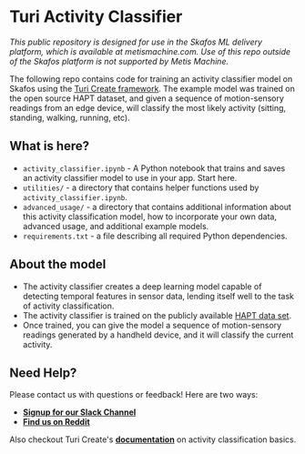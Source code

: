 # Turi Activity Classifier

_This public repository is designed for use in the Skafos ML delivery platform, which is available at metismachine.com. Use of this repo outside of the Skafos platform is not supported by Metis Machine._

The following repo contains code for training an activity classifier model on Skafos using the [Turi Create framework](https://apple.github.io/turicreate/docs/userguide/activity_classifier/).  The example model was trained on the open source HAPT dataset, and given a sequence of motion-sensory readings from an edge device, will classify the most likely activity (sitting, standing, walking, running, etc).
  
## What is here?
-  `activity_classifier.ipynb` - A Python notebook that trains and saves an activity classifier model to use in your app. Start here.
-  `utilities/` - a directory that contains helper functions used by `activity_classifier.ipynb`.
-  `advanced_usage/` - a directory that contains additional information about this activity classification model, how to incorporate your own data, advanced usage, and additional example models.
-  `requirements.txt` - a file describing all required Python dependencies.

## About the model
-  The activity classifier creates a deep learning model capable of detecting temporal features in sensor data, lending itself well to the task of activity classification.
-  The activity classifier is trained on the publicly available [HAPT data set](https://archive.ics.uci.edu/ml/datasets/Smartphone-Based+Recognition+of+Human+Activities+and+Postural+Transitions).
-  Once trained, you can give the model a sequence of motion-sensory readings generated by a handheld device, and it will classify the current activity.

## Need Help?
Please contact us with questions or feedback! Here are two ways:


-  [**Signup for our Slack Channel**](https://metismachine-skafos.slack.com/join/shared_invite/enQtNTAxMzEwOTk2NzA5LThjMmMyY2JkNTkwNDQ1YjgyYjFiY2MyMjRkMzYyM2E4MjUxNTJmYmQyODVhZWM2MjQwMjE5ZGM1Y2YwN2M5ODI)
-  [**Find us on Reddit**](https://reddit.com/r/skafos) 

Also checkout Turi Create's [**documentation**](https://apple.github.io/turicreate/docs/userguide/activity_classifier/) on activity classification basics.